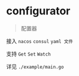 # configurator

> 配置器

接入 `nacos` `consul` `yaml 文件`

支持 `Get` `Set` `Watch`

详见 `./example/main.go`